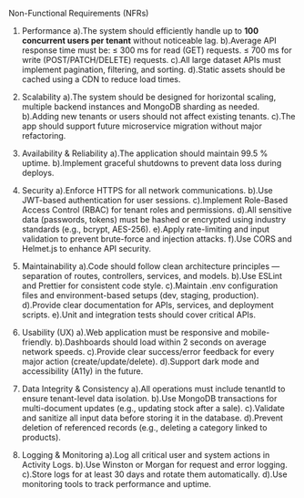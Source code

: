 Non-Functional Requirements (NFRs)

1. Performance
	a).The system should efficiently handle up to **100 concurrent users per tenant** without noticeable lag.
	b).Average API response time must be:
		≤ 300 ms for read (GET) requests.
  		≤ 700 ms for write (POST/PATCH/DELETE) requests.
  	c).All large dataset APIs must implement pagination, filtering, and sorting.
	d).Static assets should be cached using a CDN to reduce load times.

2. Scalability
	a).The system should be designed for horizontal scaling, multiple backend instances and MongoDB sharding as needed.
	b).Adding new tenants or users should not affect existing tenants.
	c).The app should support future microservice migration without major refactoring.

3. Availability & Reliability
	a).The application should maintain 99.5 % uptime.
	b).Implement graceful shutdowns to prevent data loss during deploys.

4. Security
	a).Enforce HTTPS for all network communications.
	b).Use JWT-based authentication for user sessions.
	c).Implement Role-Based Access Control (RBAC) for tenant roles and permissions.
	d).All sensitive data (passwords, tokens) must be hashed or encrypted using industry standards (e.g., bcrypt, AES-256).
	e).Apply rate-limiting and input validation to prevent brute-force and injection attacks.
	f).Use CORS and Helmet.js to enhance API security.

5. Maintainability
	a).Code should follow clean architecture principles — separation of routes, controllers, services, and models.
	b).Use ESLint and Prettier for consistent code style.
	c).Maintain .env configuration files and environment-based setups (dev, staging, production).
	d).Provide clear documentation for APIs, services, and deployment scripts.
	e).Unit and integration tests should cover critical APIs.

6. Usability (UX)
	a).Web application must be responsive and mobile-friendly.
	b).Dashboards should load within 2 seconds on average network speeds.
	c).Provide clear success/error feedback for every major action (create/update/delete).
	d).Support dark mode and accessibility (A11y) in the future.

7. Data Integrity & Consistency
	a).All operations must include tenantId to ensure tenant-level data isolation.
	b).Use MongoDB transactions for multi-document updates (e.g., updating stock after a sale).
	c).Validate and sanitize all input data before storing it in the database.
	d).Prevent deletion of referenced records (e.g., deleting a category linked to products).

8. Logging & Monitoring
	a).Log all critical user and system actions in Activity Logs.
	b).Use Winston or Morgan for request and error logging.
	c).Store logs for at least 30 days and rotate them automatically.
	d).Use monitoring tools to track performance and uptime.
